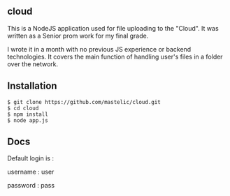 ##  cloud

This is a NodeJS application used for file uploading to the "Cloud".
It was written as a Senior prom work for my final grade.

I wrote it in a month with no previous JS experience or backend technologies.
It covers the main function of handling user's files in a folder over the network.

## Installation

```
$ git clone https://github.com/mastelic/cloud.git
$ cd cloud
$ npm install
$ node app.js
```

## Docs

Default login is : 

  username : user
  
  password : pass
